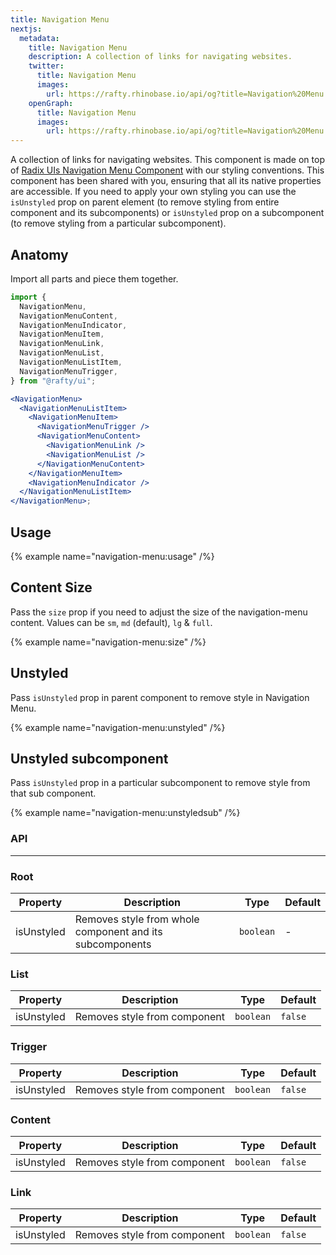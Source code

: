 ```yaml
---
title: Navigation Menu
nextjs:
  metadata:
    title: Navigation Menu
    description: A collection of links for navigating websites.
    twitter:
      title: Navigation Menu
      images:
        url: https://rafty.rhinobase.io/api/og?title=Navigation%20Menu
    openGraph:
      title: Navigation Menu
      images:
        url: https://rafty.rhinobase.io/api/og?title=Navigation%20Menu
---
```


A collection of links for navigating websites. This component is made on top of [Radix UIs Navigation Menu Component](https://www.radix-ui.com/primitives/docs/components/navigation-menu) with our styling conventions. This component has been shared with you, ensuring that all its native properties are accessible. If you need to apply your own styling you can use the `isUnstyled` prop on parent element (to remove styling from entire component and its subcomponents) or `isUnstyled` prop on a subcomponent (to remove styling from a particular subcomponent).

## Anatomy

Import all parts and piece them together.

```jsx
import {
  NavigationMenu,
  NavigationMenuContent,
  NavigationMenuIndicator,
  NavigationMenuItem,
  NavigationMenuLink,
  NavigationMenuList,
  NavigationMenuListItem,
  NavigationMenuTrigger,
} from "@rafty/ui";

<NavigationMenu>
  <NavigationMenuListItem>
    <NavigationMenuItem>
      <NavigationMenuTrigger />
      <NavigationMenuContent>
        <NavigationMenuLink />
        <NavigationMenuList />
      </NavigationMenuContent>
    </NavigationMenuItem>
    <NavigationMenuIndicator />
  </NavigationMenuListItem>
</NavigationMenu>;
```

## Usage

{% example name="navigation-menu:usage" /%}

## Content Size

Pass the `size` prop if you need to adjust the size of the navigation-menu content. Values can be `sm`, `md` (default), `lg` & `full`.

{% example name="navigation-menu:size" /%}

## Unstyled

Pass `isUnstyled` prop in parent component to remove style in Navigation Menu.

{% example name="navigation-menu:unstyled" /%}

## Unstyled subcomponent

Pass `isUnstyled` prop in a particular subcomponent to remove style from that sub component.

{% example name="navigation-menu:unstyledsub" /%}

### API

---

### Root

| Property   | Description                                              | Type      | Default |
| ---------- | -------------------------------------------------------- | --------- | ------- |
| isUnstyled | Removes style from whole component and its subcomponents | `boolean` | -       |

### List

| Property   | Description                  | Type      | Default |
| ---------- | ---------------------------- | --------- | ------- |
| isUnstyled | Removes style from component | `boolean` | `false` |

### Trigger

| Property   | Description                  | Type      | Default |
| ---------- | ---------------------------- | --------- | ------- |
| isUnstyled | Removes style from component | `boolean` | `false` |

### Content

| Property   | Description                  | Type      | Default |
| ---------- | ---------------------------- | --------- | ------- |
| isUnstyled | Removes style from component | `boolean` | `false` |

### Link

| Property   | Description                  | Type      | Default |
| ---------- | ---------------------------- | --------- | ------- |
| isUnstyled | Removes style from component | `boolean` | `false` |
